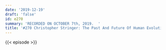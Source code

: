 ```yaml
---
date: '2019-12-19'
draft: 'false'
id: e270
summary: 'RECORDED ON OCTOBER 7th, 2019.  '
title: '#270 Christopher Stringer: The Past And Future Of Human Evolution'
---
```

{{< episode >}}
